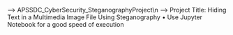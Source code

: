 --> APSSDC_CyberSecurity_SteganographyProject\n
--> Project Title: Hiding Text in a Multimedia Image File Using Steganography
 •  Use Jupyter Notebook for a good speed of execution
